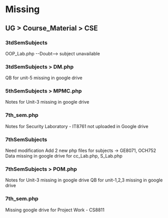 # Missing
## UG > Course_Material > CSE

### 3tdSemSubjects
OOP_Lab.php --Doubt--> subject unavailable
### 3tdSemSubjects > DM.php
QB for unit-5 missing in google drive

### 5thSemSubjects > MPMC.php
Notes for Unit-3 missing in google drive

### 7th_sem.php
Notes for Security Laboratory - IT8761 not uploaded in Google drive
### 7thSemSubjects
Need modification
Add 2 new php files for subjects -> GE8071, OCH752
Data missing in google drive for cc_Lab.php, S_Lab.php
### 7thSemSubjects > POM.php
Notes for Unit-3 missing in google drive
QB for unit-1,2,3 missing in google drive

### 7th_sem.php
Missing google drive for Project Work - CS8811
